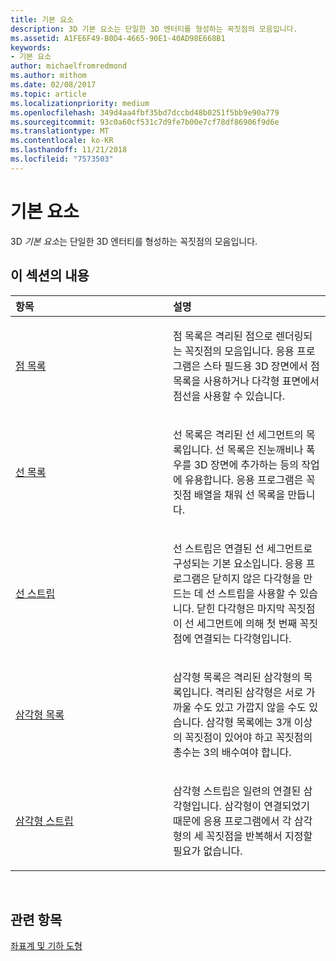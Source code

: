 ```yaml
---
title: 기본 요소
description: 3D 기본 요소는 단일한 3D 엔터티를 형성하는 꼭짓점의 모음입니다.
ms.assetid: A1FE6F49-B0D4-4665-90E1-40AD98E668B1
keywords:
- 기본 요소
author: michaelfromredmond
ms.author: mithom
ms.date: 02/08/2017
ms.topic: article
ms.localizationpriority: medium
ms.openlocfilehash: 349d4aa4fbf35bd7dccbd48b0251f5bb9e90a779
ms.sourcegitcommit: 93c0a60cf531c7d9fe7b00e7cf78df86906f9d6e
ms.translationtype: MT
ms.contentlocale: ko-KR
ms.lasthandoff: 11/21/2018
ms.locfileid: "7573503"
---
```

# <a name="primitives"></a>기본 요소


3D *기본 요소*는 단일한 3D 엔터티를 형성하는 꼭짓점의 모음입니다.

## <a name="span-idin-this-sectionspanin-this-section"></a><span id="in-this-section"></span>이 섹션의 내용


<table>
<colgroup>
<col width="50%" />
<col width="50%" />
</colgroup>
<thead>
<tr class="header">
<th align="left">항목</th>
<th align="left">설명</th>
</tr>
</thead>
<tbody>
<tr class="odd">
<td align="left"><p><a href="point-lists.md">점 목록</a></p></td>
<td align="left"><p>점 목록은 격리된 점으로 렌더링되는 꼭짓점의 모음입니다. 응용 프로그램은 스타 필드용 3D 장면에서 점 목록을 사용하거나 다각형 표면에서 점선을 사용할 수 있습니다.</p></td>
</tr>
<tr class="even">
<td align="left"><p><a href="line-lists.md">선 목록</a></p></td>
<td align="left"><p>선 목록은 격리된 선 세그먼트의 목록입니다. 선 목록은 진눈깨비나 폭우를 3D 장면에 추가하는 등의 작업에 유용합니다. 응용 프로그램은 꼭짓점 배열을 채워 선 목록을 만듭니다.</p></td>
</tr>
<tr class="odd">
<td align="left"><p><a href="line-strips.md">선 스트립</a></p></td>
<td align="left"><p>선 스트립은 연결된 선 세그먼트로 구성되는 기본 요소입니다. 응용 프로그램은 닫히지 않은 다각형을 만드는 데 선 스트립을 사용할 수 있습니다. 닫힌 다각형은 마지막 꼭짓점이 선 세그먼트에 의해 첫 번째 꼭짓점에 연결되는 다각형입니다.</p></td>
</tr>
<tr class="even">
<td align="left"><p><a href="triangle-lists.md">삼각형 목록</a></p></td>
<td align="left"><p>삼각형 목록은 격리된 삼각형의 목록입니다. 격리된 삼각형은 서로 가까울 수도 있고 가깝지 않을 수도 있습니다. 삼각형 목록에는 3개 이상의 꼭짓점이 있어야 하고 꼭짓점의 총수는 3의 배수여야 합니다.</p></td>
</tr>
<tr class="odd">
<td align="left"><p><a href="triangle-strips.md">삼각형 스트립</a></p></td>
<td align="left"><p>삼각형 스트립은 일련의 연결된 삼각형입니다. 삼각형이 연결되었기 때문에 응용 프로그램에서 각 삼각형의 세 꼭짓점을 반복해서 지정할 필요가 없습니다.</p></td>
</tr>
</tbody>
</table>

 

## <a name="span-idrelated-topicsspanrelated-topics"></a><span id="related-topics"></span>관련 항목


[좌표계 및 기하 도형](coordinate-systems-and-geometry.md)

 

 




